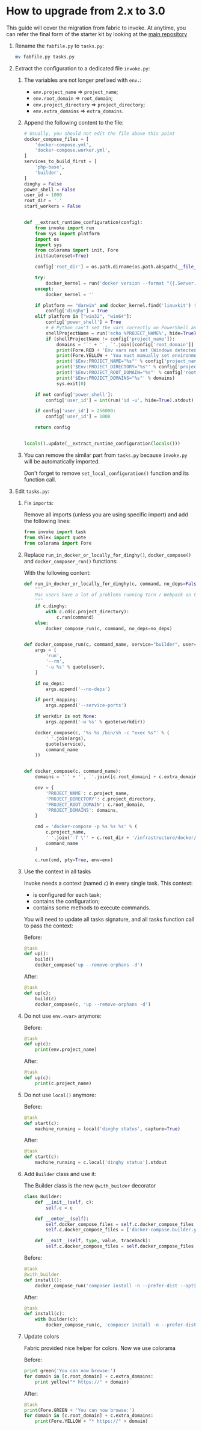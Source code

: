How to upgrade from 2.x to 3.0
==============================

This guide will cover the migration from fabric to invoke.
At anytime, you can refer the final form of the starter kit by looking
at the [main repository](https://github.com/jolicode/docker-starter)


1. Rename the `fabfile.py` to `tasks.py`:

    ```bash
    mv fabfile.py tasks.py
    ```

1. Extract the configuration to a dedicated file `invoke.py`:

    1. The variables are not longer prefixed with `env.`:

        * `env.project_name` => `project_name`;
        * `env.root_domain` => `root_domain`;
        * `env.project_directory` => `project_directory`;
        * `env.extra_domains` => `extra_domains`.

    1. Append the following content to the file:

        ```py
        # Usually, you should not edit the file above this point
        docker_compose_files = [
            'docker-compose.yml',
            'docker-compose.worker.yml',
        ]
        services_to_build_first = [
            'php-base',
            'builder',
        ]
        dinghy = False
        power_shell = False
        user_id = 1000
        root_dir = '.'
        start_workers = False


        def __extract_runtime_configuration(config):
            from invoke import run
            from sys import platform
            import os
            import sys
            from colorama import init, Fore
            init(autoreset=True)

            config['root_dir'] = os.path.dirname(os.path.abspath(__file__))

            try:
                docker_kernel = run('docker version --format "{{.Server.KernelVersion}}"', hide=True).stdout
            except:
                docker_kernel = ''

            if platform == "darwin" and docker_kernel.find('linuxkit') != -1:
                config['dinghy'] = True
            elif platform in ["win32", "win64"]:
                config['power_shell'] = True
                # # Python can't set the vars correctly on PowerShell and local() always calls cmd.exe
                shellProjectName = run('echo %PROJECT_NAME%', hide=True).stdout
                if (shellProjectName != config['project_name']):
                    domains = '`' + '`, `'.join([config['root_domain']] + config['extra_domains']) + '`'
                    print(Fore.RED + 'Env vars not set (Windows detected)')
                    print(Fore.YELLOW + 'You must manually set environment variables on Windows:')
                    print('$Env:PROJECT_NAME="%s"' % config['project_name'])
                    print('$Env:PROJECT_DIRECTORY="%s"' % config['project_directory'])
                    print('$Env:PROJECT_ROOT_DOMAIN="%s"' % config['root_domain'])
                    print('$Env:PROJECT_DOMAINS="%s"' % domains)
                    sys.exit(0)

            if not config['power_shell']:
                config['user_id'] = int(run('id -u', hide=True).stdout)

            if config['user_id'] > 256000:
                config['user_id'] = 1000

            return config


        locals().update(__extract_runtime_configuration(locals()))
        ```

    1. You can remove the similar part from `tasks.py` because `invoke.py` will be automatically imported.

        Don't forget to remove `set_local_configuration()` function and its function call.

1. Edit `tasks.py`:

    1. Fix `import`s:

        Remove all imports (unless you are using specific import) and add the following lines:

        ```py
        from invoke import task
        from shlex import quote
        from colorama import Fore
        ```

    1. Replace `run_in_docker_or_locally_for_dinghy()`,  `docker_compose()` and `docker_composer_run()` functions:

        With the following content:

        ```py
        def run_in_docker_or_locally_for_dinghy(c, command, no_deps=False):
            """
            Mac users have a lot of problems running Yarn / Webpack on the Docker stack so this func allow them to run these tools on their host
            """
            if c.dinghy:
                with c.cd(c.project_directory):
                    c.run(command)
            else:
                docker_compose_run(c, command, no_deps=no_deps)


        def docker_compose_run(c, command_name, service="builder", user="app", no_deps=False, workdir=None, port_mapping=False):
            args = [
                'run',
                '--rm',
                '-u %s' % quote(user),
            ]

            if no_deps:
                args.append('--no-deps')

            if port_mapping:
                args.append('--service-ports')

            if workdir is not None:
                args.append('-w %s' % quote(workdir))

            docker_compose(c, '%s %s /bin/sh -c "exec %s"' % (
                ' '.join(args),
                quote(service),
                command_name
            ))


        def docker_compose(c, command_name):
            domains = '`' + '`, `'.join([c.root_domain] + c.extra_domains) + '`'

            env = {
                'PROJECT_NAME': c.project_name,
                'PROJECT_DIRECTORY': c.project_directory,
                'PROJECT_ROOT_DOMAIN': c.root_domain,
                'PROJECT_DOMAINS': domains,
            }

            cmd = 'docker-compose -p %s %s %s' % (
                c.project_name,
                ' '.join('-f \'' + c.root_dir + '/infrastructure/docker/' + file + '\'' for file in c.docker_compose_files),
                command_name
            )

            c.run(cmd, pty=True, env=env)
        ```

    1. Use the context in all tasks

        Invoke needs a context (named `c`) in every single task. This context:

        * is configured for each task;
        * contains the configuration;
        * contains some methods to execute commands.

        You will need to update all tasks signature, and all tasks function call to pass the context:

        Before:

        ```py
        @task
        def up():
            build()
            docker_compose('up --remove-orphans -d')
        ```

        After:

        ```py
        @task
        def up(c):
            build(c)
            docker_compose(c, 'up --remove-orphans -d')
        ```

    1. Do not use `env.<var>` anymore:

        Before:

        ```py
        @task
        def up(c):
            print(env.project_name)
        ```

        After:

        ```py
        @task
        def up(c):
            print(c.project_name)
        ```

    1. Do not use `local()` anymore:

        Before:

        ```py
        @task
        def start(c):
            machine_running = local('dinghy status', capture=True)
        ```

        After:

        ```py
        @task
        def start(c):
            machine_running = c.local('dinghy status').stdout
        ```

    1. Add `Builder` class and use it:

        The Builder class is the new `@with_builder` decorator

        ```py
        class Builder:
            def __init__(self, c):
                self.c = c

            def __enter__(self):
                self.docker_compose_files = self.c.docker_compose_files
                self.c.docker_compose_files = ['docker-compose.builder.yml'] + self.docker_compose_files

            def __exit__(self, type, value, traceback):
                self.c.docker_compose_files = self.docker_compose_files
        ```

        Before:

        ```py
        @task
        @with_builder
        def install():
            docker_compose_run('composer install -n --prefer-dist --optimize-autoloader')
        ```

        After:

        ```py
        @task
        def install(c):
            with Builder(c):
                docker_compose_run(c, 'composer install -n --prefer-dist --optimize-autoloader')
        ```

    1. Update colors

        Fabric provided nice helper for colors. Now we use colorama

        Before:

        ```py
        print green('You can now browse:')
        for domain in [c.root_domain] + c.extra_domains:
            print yellow("* https://" + domain)
        ```

        After:

        ```py
        @task
        print(Fore.GREEN + 'You can now browse:')
        for domain in [c.root_domain] + c.extra_domains:
            print(Fore.YELLOW + "* https://" + domain)
        ```
